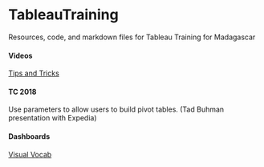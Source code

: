 # TableauTraining
Resources, code, and markdown files for Tableau Training for Madagascar

#### Videos
[Tips and Tricks](https://www.youtube.com/watch?v=CAZ3IAJEuCI)

#### TC 2018
Use parameters to allow users to build pivot tables. (Tad Buhman presentation with Expedia)

#### Dashboards
[Visual Vocab](https://public.tableau.com/en-us/s/gallery/visual-vocabulary?gallery=votd)  

